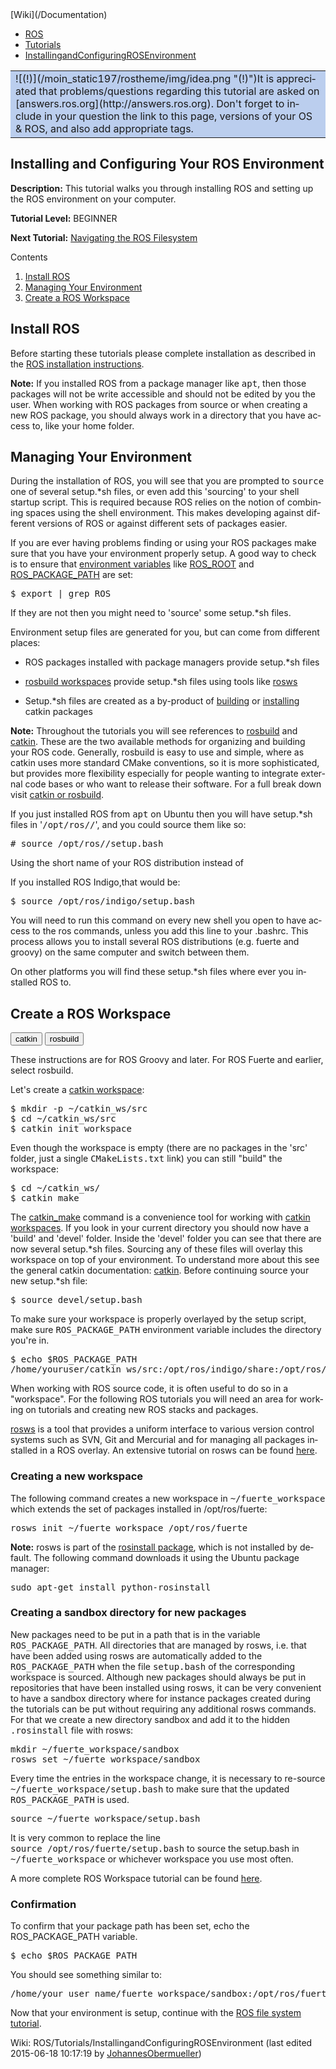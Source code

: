 <div id="interwiki"><span>[Wiki](/Documentation)</span></div>

*   [ROS](/ROS)
*   [Tutorials](/ROS/Tutorials)
*   [InstallingandConfiguringROSEnvironment](/action/fullsearch/ROS/Tutorials/InstallingandConfiguringROSEnvironment?action=fullsearch&context=180&value=linkto%3A%22ROS%2FTutorials%2FInstallingandConfiguringROSEnvironment%22 "Click to do a full-text search for this title")

<div dir="ltr" id="content" lang="en"><span class="anchor" id="top"></span><span class="anchor" id="line-1"></span><span class="anchor" id="line-2"></span><span class="anchor" id="line-3"></span><span class="anchor" id="line-4"></span><span class="anchor" id="line-5"></span><span class="anchor" id="line-6"></span><span class="anchor" id="line-7"></span><span class="anchor" id="line-8"></span><span class="anchor" id="line-9"></span><span class="anchor" id="line-10"></span><span class="anchor" id="line-11"></span><span class="anchor" id="line-12"></span><span class="anchor" id="line-13"></span><span class="anchor" id="line-14"></span><span class="anchor" id="line-15"></span><span class="anchor" id="line-16"></span><span class="anchor" id="line-17"></span><span class="anchor" id="line-18"></span><span class="anchor" id="line-19"></span><span class="anchor" id="line-20"></span><span class="anchor" id="line-21"></span><span class="anchor" id="line-22"></span><span class="anchor" id="line-23"></span><span class="anchor" id="line-24"></span>

<span class="anchor" id="line-1-1"></span><span class="anchor" id="line-2-1"></span><span class="anchor" id="line-3-1"></span><span class="anchor" id="line-4-1"></span><span class="anchor" id="line-5-1"></span>

<div>

<table>

<tbody>

<tr>

<td style="background-color: #bbceee">![(!)](/moin_static197/rostheme/img/idea.png "(!)")It is appreciated that problems/questions regarding this tutorial are asked on [answers.ros.org](http://answers.ros.org). Don't forget to include in your question the link to this page, versions of your OS & ROS, and also add appropriate tags.</td>

</tr>

</tbody>

</table>

</div>

<span class="anchor" id="line-6-1"></span><span class="anchor" id="line-7-1"></span><span class="anchor" id="line-8-1"></span>

## Installing and Configuring Your ROS Environment

<span class="anchor" id="line-9-1"></span>**Description:** This tutorial walks you through installing ROS and setting up the ROS environment on your computer.  

<span class="anchor" id="line-10-1"></span><span class="anchor" id="line-11-1"></span><span class="anchor" id="line-12-1"></span><span class="anchor" id="line-13-1"></span>**Tutorial Level:** BEGINNER  

<span class="anchor" id="line-14-1"></span><span class="anchor" id="line-15-1"></span>**Next Tutorial:** [Navigating the ROS Filesystem](/ROS/Tutorials/NavigatingTheFilesystem)  

<span class="anchor" id="line-16-1"></span>

<span class="anchor" id="line-25"></span><span class="anchor" id="line-26"></span>

<div class="table-of-contents">

Contents

1.  [Install ROS](#Install_ROS)
2.  [Managing Your Environment](#Managing_Your_Environment)
3.  [Create a ROS Workspace](#Create_a_ROS_Workspace)

</div>

<span class="anchor" id="line-27"></span><span class="anchor" id="line-28"></span>

## Install ROS

<span class="anchor" id="line-29"></span><span class="anchor" id="line-30"></span>

Before starting these tutorials please complete installation as described in the [ROS installation instructions](/ROS/Installation).<span class="anchor" id="line-31"></span><span class="anchor" id="line-32"></span>

<span class="anchor" id="line-33"></span><span class="anchor" id="line-34"></span>

<div class="blue solid"><span class="anchor" id="line-1-2"></span>

**Note:** If you installed ROS from a package manager like <tt class="backtick">apt</tt>, then those packages will not be write accessible and should not be edited by you the user. When working with ROS packages from source or when creating a new ROS package, you should always work in a directory that you have access to, like your home folder.

</div>

<span class="anchor" id="line-35"></span><span class="anchor" id="line-36"></span>

## Managing Your Environment

<span class="anchor" id="line-37"></span><span class="anchor" id="line-38"></span>

During the installation of ROS, you will see that you are prompted to <tt class="backtick">source</tt> one of several setup.*sh files, or even add this 'sourcing' to your shell startup script. This is required because ROS relies on the notion of combining spaces using the shell environment. This makes developing against different versions of ROS or against different sets of packages easier.<span class="anchor" id="line-39"></span><span class="anchor" id="line-40"></span>

If you are ever having problems finding or using your ROS packages make sure that you have your environment properly setup. A good way to check is to ensure that [environment variables](/ROS/EnvironmentVariables) like [ROS_ROOT](/ROS/EnvironmentVariables#ROS_ROOT) and [ROS_PACKAGE_PATH](/ROS/EnvironmentVariables#ROS_PACKAGE_PATH) are set:<span class="anchor" id="line-41"></span><span class="anchor" id="line-42"></span>

<span class="anchor" id="line-43"></span><span class="anchor" id="line-44"></span>

<pre><span class="anchor" id="line-1-3"></span>$ export | grep ROS</pre>

<span class="anchor" id="line-45"></span><span class="anchor" id="line-46"></span>

If they are not then you might need to 'source' some setup.*sh files.<span class="anchor" id="line-47"></span><span class="anchor" id="line-48"></span>

Environment setup files are generated for you, but can come from different places:<span class="anchor" id="line-49"></span><span class="anchor" id="line-50"></span>

*   ROS packages installed with package managers provide setup.*sh files<span class="anchor" id="line-51"></span>
*   [rosbuild workspaces](http://www.ros.org/wiki/fuerte/Installation/Overlays) provide setup.*sh files using tools like [rosws](/rosws)<span class="anchor" id="line-52"></span>

*   Setup.*sh files are created as a by-product of [building](/catkin/workspaces#Building_Packages_with_catkin) or [installing](/catkin/workspaces#Installing_Packages_with_Catkin) catkin packages<span class="anchor" id="line-53"></span><span class="anchor" id="line-54"></span>

<span class="anchor" id="line-55"></span><span class="anchor" id="line-56"></span>

<div class="blue solid"><span class="anchor" id="line-1-4"></span>

**Note:** Throughout the tutorials you will see references to [rosbuild](/rosbuild) and [catkin](/catkin). These are the two available methods for organizing and building your ROS code. Generally, rosbuild is easy to use and simple, where as catkin uses more standard CMake conventions, so it is more sophisticated, but provides more flexibility especially for people wanting to integrate external code bases or who want to release their software. For a full break down visit [catkin or rosbuild](/catkin_or_rosbuild).

</div>

<span class="anchor" id="line-57"></span><span class="anchor" id="line-58"></span>

If you just installed ROS from <tt class="backtick">apt</tt> on Ubuntu then you will have setup.*sh files in '<tt class="backtick">/opt/ros/<distro>/</tt>', and you could source them like so:<span class="anchor" id="line-59"></span><span class="anchor" id="line-60"></span>

<span class="anchor" id="line-61"></span><span class="anchor" id="line-62"></span>

<pre><span class="anchor" id="line-1-5"></span># source /opt/ros/<distro>/setup.bash</pre>

<span class="anchor" id="line-63"></span>

Using the short name of your ROS distribution instead of <tt><distro></tt><span class="anchor" id="line-64"></span><span class="anchor" id="line-65"></span>

If you installed ROS Indigo,that would be:<span class="anchor" id="line-66"></span><span class="anchor" id="line-67"></span><span class="anchor" id="line-68"></span>

<pre><span class="anchor" id="line-1-6"></span>$ source /opt/ros/indigo/setup.bash</pre>

<span class="anchor" id="line-69"></span>

You will need to run this command on every new shell you open to have access to the ros commands, unless you add this line to your .bashrc. This process allows you to install several ROS distributions (e.g. fuerte and groovy) on the same computer and switch between them.<span class="anchor" id="line-70"></span><span class="anchor" id="line-71"></span><span class="anchor" id="line-72"></span>

On other platforms you will find these setup.*sh files where ever you installed ROS to.<span class="anchor" id="line-73"></span><span class="anchor" id="line-74"></span>

## Create a ROS Workspace

<span class="anchor" id="line-75"></span><span class="anchor" id="line-76"></span>

<script type="text/javascript"><!-- // @@ Buildsystem macro function Buildsystem(sections) { var dotversion = ".buildsystem." // Tag shows unless already tagged $.each(sections.show, function() { $("div" + dotversion + this).not(".versionshow,.versionhide").addClass("versionshow") } ) // Tag hides unless already tagged $.each(sections.hide, function() { $("div" + dotversion + this).not(".versionshow,.versionhide").addClass("versionhide") } ) // Show or hide according to tag $(".versionshow").removeClass("versionshow").filter("div").show() $(".versionhide").removeClass("versionhide").filter("div").hide() } function getURLParameter(name) { return decodeURIComponent( ( new RegExp( '[?|&]' + name + '=' + '([^&;]+?)(&|#|;|$)' ).exec(location.search) || [,""] )[1].replace(/\+/g, '%20') ) || null; } $(document).ready(function() { var activesystem = "catkin"; var url_distro = getURLParameter('buildsystem'); if (url_distro) { activesystem = url_distro; } $("div.buildsystem").not("."+activesystem).hide(); $("#"+activesystem).click(); $("input.version:hidden").each(function() { var bg = $(this).attr("value").split(":"); $("div.version." + bg[0]).css("background-color", bg[1]).removeClass(bg[0]) }); }) // --></script> <span class="btn-group"><button id="catkin" class="btn btn-default" onclick="Buildsystem({show:['catkin'], hide:['rosbuild']});this.style.color='#e6e6e6';this.style.background='#3e4f6e';document.getElementById('rosbuild').style.background='#e6e6e6';document.getElementById('rosbuild').style.color='#3e4f6e';return false">catkin</button> <button id="rosbuild" class="btn btn-default" onclick="Buildsystem({show:['rosbuild'], hide:['catkin']});this.style.color='#e6e6e6';this.style.background='#3e4f6e';document.getElementById('catkin').style.background='#e6e6e6';document.getElementById('catkin').style.color='#3e4f6e';return false">rosbuild</button></span><span class="anchor" id="line-77"></span><span class="anchor" id="line-78"></span>

<span class="anchor" id="line-79"></span><span class="anchor" id="line-80"></span><span class="anchor" id="line-81"></span><span class="anchor" id="line-82"></span><span class="anchor" id="line-83"></span><span class="anchor" id="line-84"></span>

<div class="buildsystem catkin"><span class="anchor" id="line-1-7"></span>

<span class="anchor" id="line-2-2"></span><span class="anchor" id="line-3-2"></span>

<div class="blue solid"><span class="anchor" id="line-1-8"></span>

These instructions are for ROS Groovy and later. For ROS Fuerte and earlier, select rosbuild.

</div>

<span class="anchor" id="line-4-2"></span>

<div dir="ltr" id="ROS.2BAC8-Tutorials.2BAC8-catkin.2BAC8-CreateWorkspace.content" lang="en"><span class="anchor" id="ROS.2BAC8-Tutorials.2BAC8-catkin.2BAC8-CreateWorkspace.top"></span><span class="anchor" id="ROS.2BAC8-Tutorials.2BAC8-catkin.2BAC8-CreateWorkspace.line-1"></span><span class="anchor" id="ROS.2BAC8-Tutorials.2BAC8-catkin.2BAC8-CreateWorkspace.line-2"></span><span class="anchor" id="ROS.2BAC8-Tutorials.2BAC8-catkin.2BAC8-CreateWorkspace.line-3"></span>

Let's create a [catkin workspace](/catkin/workspaces):<span class="anchor" id="ROS.2BAC8-Tutorials.2BAC8-catkin.2BAC8-CreateWorkspace.line-4"></span><span class="anchor" id="ROS.2BAC8-Tutorials.2BAC8-catkin.2BAC8-CreateWorkspace.line-5"></span>

<span class="anchor" id="ROS.2BAC8-Tutorials.2BAC8-catkin.2BAC8-CreateWorkspace.line-6"></span><span class="anchor" id="ROS.2BAC8-Tutorials.2BAC8-catkin.2BAC8-CreateWorkspace.line-7"></span><span class="anchor" id="ROS.2BAC8-Tutorials.2BAC8-catkin.2BAC8-CreateWorkspace.line-8"></span><span class="anchor" id="ROS.2BAC8-Tutorials.2BAC8-catkin.2BAC8-CreateWorkspace.line-9"></span>

<pre><span class="anchor" id="ROS.2BAC8-Tutorials.2BAC8-catkin.2BAC8-CreateWorkspace.line-1-1"></span>$ mkdir -p ~/catkin_ws/src
<span class="anchor" id="ROS.2BAC8-Tutorials.2BAC8-catkin.2BAC8-CreateWorkspace.line-2-1"></span>$ cd ~/catkin_ws/src
<span class="anchor" id="ROS.2BAC8-Tutorials.2BAC8-catkin.2BAC8-CreateWorkspace.line-3-1"></span>$ catkin_init_workspace</pre>

<span class="anchor" id="ROS.2BAC8-Tutorials.2BAC8-catkin.2BAC8-CreateWorkspace.line-10"></span><span class="anchor" id="ROS.2BAC8-Tutorials.2BAC8-catkin.2BAC8-CreateWorkspace.line-11"></span>

Even though the workspace is empty (there are no packages in the 'src' folder, just a single <tt class="backtick">CMakeLists.txt</tt> link) you can still "build" the workspace:<span class="anchor" id="ROS.2BAC8-Tutorials.2BAC8-catkin.2BAC8-CreateWorkspace.line-12"></span><span class="anchor" id="ROS.2BAC8-Tutorials.2BAC8-catkin.2BAC8-CreateWorkspace.line-13"></span>

<span class="anchor" id="ROS.2BAC8-Tutorials.2BAC8-catkin.2BAC8-CreateWorkspace.line-14"></span><span class="anchor" id="ROS.2BAC8-Tutorials.2BAC8-catkin.2BAC8-CreateWorkspace.line-15"></span><span class="anchor" id="ROS.2BAC8-Tutorials.2BAC8-catkin.2BAC8-CreateWorkspace.line-16"></span>

<pre><span class="anchor" id="ROS.2BAC8-Tutorials.2BAC8-catkin.2BAC8-CreateWorkspace.line-1-2"></span>$ cd ~/catkin_ws/
<span class="anchor" id="ROS.2BAC8-Tutorials.2BAC8-catkin.2BAC8-CreateWorkspace.line-2-2"></span>$ catkin_make</pre>

<span class="anchor" id="ROS.2BAC8-Tutorials.2BAC8-catkin.2BAC8-CreateWorkspace.line-17"></span><span class="anchor" id="ROS.2BAC8-Tutorials.2BAC8-catkin.2BAC8-CreateWorkspace.line-18"></span>

The [catkin_make](/catkin/commands/catkin_make) command is a convenience tool for working with [catkin workspaces](/catkin/workspaces). If you look in your current directory you should now have a 'build' and 'devel' folder. Inside the 'devel' folder you can see that there are now several setup.*sh files. Sourcing any of these files will overlay this workspace on top of your environment. To understand more about this see the general catkin documentation: [catkin](/catkin). Before continuing source your new setup.*sh file:<span class="anchor" id="ROS.2BAC8-Tutorials.2BAC8-catkin.2BAC8-CreateWorkspace.line-19"></span><span class="anchor" id="ROS.2BAC8-Tutorials.2BAC8-catkin.2BAC8-CreateWorkspace.line-20"></span>

<span class="anchor" id="ROS.2BAC8-Tutorials.2BAC8-catkin.2BAC8-CreateWorkspace.line-21"></span><span class="anchor" id="ROS.2BAC8-Tutorials.2BAC8-catkin.2BAC8-CreateWorkspace.line-22"></span>

<pre><span class="anchor" id="ROS.2BAC8-Tutorials.2BAC8-catkin.2BAC8-CreateWorkspace.line-1-3"></span>$ source devel/setup.bash</pre>

<span class="anchor" id="ROS.2BAC8-Tutorials.2BAC8-catkin.2BAC8-CreateWorkspace.line-23"></span><span class="anchor" id="ROS.2BAC8-Tutorials.2BAC8-catkin.2BAC8-CreateWorkspace.line-24"></span>

To make sure your workspace is properly overlayed by the setup script, make sure <tt class="backtick">ROS_PACKAGE_PATH</tt> environment variable includes the directory you're in.<span class="anchor" id="ROS.2BAC8-Tutorials.2BAC8-catkin.2BAC8-CreateWorkspace.line-25"></span><span class="anchor" id="ROS.2BAC8-Tutorials.2BAC8-catkin.2BAC8-CreateWorkspace.line-26"></span>

<span class="anchor" id="ROS.2BAC8-Tutorials.2BAC8-catkin.2BAC8-CreateWorkspace.line-27"></span><span class="anchor" id="ROS.2BAC8-Tutorials.2BAC8-catkin.2BAC8-CreateWorkspace.line-28"></span><span class="anchor" id="ROS.2BAC8-Tutorials.2BAC8-catkin.2BAC8-CreateWorkspace.line-29"></span>

<pre><span class="anchor" id="ROS.2BAC8-Tutorials.2BAC8-catkin.2BAC8-CreateWorkspace.line-1-4"></span>$ echo $ROS_PACKAGE_PATH
<span class="anchor" id="ROS.2BAC8-Tutorials.2BAC8-catkin.2BAC8-CreateWorkspace.line-2-3"></span>/home/youruser/catkin_ws/src:/opt/ros/indigo/share:/opt/ros/indigo/stacks</pre>

<span class="anchor" id="ROS.2BAC8-Tutorials.2BAC8-catkin.2BAC8-CreateWorkspace.line-30"></span><span class="anchor" id="ROS.2BAC8-Tutorials.2BAC8-catkin.2BAC8-CreateWorkspace.bottom"></span></div>

</div>

<span class="anchor" id="line-85"></span>

<span class="anchor" id="line-86"></span><span class="anchor" id="line-87"></span>

<div class="buildsystem rosbuild"><span class="anchor" id="line-1-9"></span>

<div dir="ltr" id="ROS.2BAC8-Tutorials.2BAC8-rosbuild.2BAC8-CreateWorkspace.content" lang="en"><span class="anchor" id="ROS.2BAC8-Tutorials.2BAC8-rosbuild.2BAC8-CreateWorkspace.top"></span><span class="anchor" id="ROS.2BAC8-Tutorials.2BAC8-rosbuild.2BAC8-CreateWorkspace.line-1"></span><span class="anchor" id="ROS.2BAC8-Tutorials.2BAC8-rosbuild.2BAC8-CreateWorkspace.line-2"></span><span class="anchor" id="ROS.2BAC8-Tutorials.2BAC8-rosbuild.2BAC8-CreateWorkspace.line-3"></span>

When working with ROS source code, it is often useful to do so in a "workspace". For the following ROS tutorials you will need an area for working on tutorials and creating new ROS stacks and packages.<span class="anchor" id="ROS.2BAC8-Tutorials.2BAC8-rosbuild.2BAC8-CreateWorkspace.line-4"></span><span class="anchor" id="ROS.2BAC8-Tutorials.2BAC8-rosbuild.2BAC8-CreateWorkspace.line-5"></span>

[rosws](/rosws) is a tool that provides a uniform interface to various version control systems such as SVN, Git and Mercurial and for managing all packages installed in a ROS overlay. An extensive tutorial on rosws can be found [here](http://www.ros.org/doc/api/rosinstall/html/rosws_tutorial.html).<span class="anchor" id="ROS.2BAC8-Tutorials.2BAC8-rosbuild.2BAC8-CreateWorkspace.line-6"></span><span class="anchor" id="ROS.2BAC8-Tutorials.2BAC8-rosbuild.2BAC8-CreateWorkspace.line-7"></span>

### Creating a new workspace

<span class="anchor" id="ROS.2BAC8-Tutorials.2BAC8-rosbuild.2BAC8-CreateWorkspace.line-8"></span><span class="anchor" id="ROS.2BAC8-Tutorials.2BAC8-rosbuild.2BAC8-CreateWorkspace.line-9"></span>

The following command creates a new workspace in <tt class="backtick">~/fuerte_workspace</tt> which extends the set of packages installed in /opt/ros/fuerte:<span class="anchor" id="ROS.2BAC8-Tutorials.2BAC8-rosbuild.2BAC8-CreateWorkspace.line-10"></span><span class="anchor" id="ROS.2BAC8-Tutorials.2BAC8-rosbuild.2BAC8-CreateWorkspace.line-11"></span><span class="anchor" id="ROS.2BAC8-Tutorials.2BAC8-rosbuild.2BAC8-CreateWorkspace.line-12"></span>

<pre><span class="anchor" id="ROS.2BAC8-Tutorials.2BAC8-rosbuild.2BAC8-CreateWorkspace.line-1-1"></span>rosws init ~/fuerte_workspace /opt/ros/fuerte</pre>

<span class="anchor" id="ROS.2BAC8-Tutorials.2BAC8-rosbuild.2BAC8-CreateWorkspace.line-13"></span><span class="anchor" id="ROS.2BAC8-Tutorials.2BAC8-rosbuild.2BAC8-CreateWorkspace.line-14"></span>

**Note:** rosws is part of the [rosinstall package](/rosinstall), which is not installed by default. The following command downloads it using the Ubuntu package manager:<span class="anchor" id="ROS.2BAC8-Tutorials.2BAC8-rosbuild.2BAC8-CreateWorkspace.line-15"></span><span class="anchor" id="ROS.2BAC8-Tutorials.2BAC8-rosbuild.2BAC8-CreateWorkspace.line-16"></span><span class="anchor" id="ROS.2BAC8-Tutorials.2BAC8-rosbuild.2BAC8-CreateWorkspace.line-17"></span>

<pre><span class="anchor" id="ROS.2BAC8-Tutorials.2BAC8-rosbuild.2BAC8-CreateWorkspace.line-1-2"></span>sudo apt-get install python-rosinstall</pre>

<span class="anchor" id="ROS.2BAC8-Tutorials.2BAC8-rosbuild.2BAC8-CreateWorkspace.line-18"></span><span class="anchor" id="ROS.2BAC8-Tutorials.2BAC8-rosbuild.2BAC8-CreateWorkspace.line-19"></span>

### Creating a sandbox directory for new packages

<span class="anchor" id="ROS.2BAC8-Tutorials.2BAC8-rosbuild.2BAC8-CreateWorkspace.line-20"></span><span class="anchor" id="ROS.2BAC8-Tutorials.2BAC8-rosbuild.2BAC8-CreateWorkspace.line-21"></span>

New packages need to be put in a path that is in the variable <tt class="backtick">ROS_PACKAGE_PATH</tt>. All directories that are managed by rosws, i.e. that have been added using rosws are automatically added to the <tt class="backtick">ROS_PACKAGE_PATH</tt> when the file <tt class="backtick">setup.bash</tt> of the corresponding workspace is sourced. Although new packages should always be put in repositories that have been installed using rosws, it can be very convenient to have a sandbox directory where for instance packages created during the tutorials can be put without requiring any additional rosws commands. For that we create a new directory sandbox and add it to the hidden <tt class="backtick">.rosinstall</tt> file with rosws:<span class="anchor" id="ROS.2BAC8-Tutorials.2BAC8-rosbuild.2BAC8-CreateWorkspace.line-22"></span><span class="anchor" id="ROS.2BAC8-Tutorials.2BAC8-rosbuild.2BAC8-CreateWorkspace.line-23"></span>

<span class="anchor" id="ROS.2BAC8-Tutorials.2BAC8-rosbuild.2BAC8-CreateWorkspace.line-24"></span><span class="anchor" id="ROS.2BAC8-Tutorials.2BAC8-rosbuild.2BAC8-CreateWorkspace.line-25"></span><span class="anchor" id="ROS.2BAC8-Tutorials.2BAC8-rosbuild.2BAC8-CreateWorkspace.line-26"></span>

<pre><span class="anchor" id="ROS.2BAC8-Tutorials.2BAC8-rosbuild.2BAC8-CreateWorkspace.line-1-3"></span>mkdir ~/fuerte_workspace/sandbox
<span class="anchor" id="ROS.2BAC8-Tutorials.2BAC8-rosbuild.2BAC8-CreateWorkspace.line-2-1"></span>rosws set ~/fuerte_workspace/sandbox</pre>

<span class="anchor" id="ROS.2BAC8-Tutorials.2BAC8-rosbuild.2BAC8-CreateWorkspace.line-27"></span><span class="anchor" id="ROS.2BAC8-Tutorials.2BAC8-rosbuild.2BAC8-CreateWorkspace.line-28"></span>

Every time the entries in the workspace change, it is necessary to re-source <tt class="backtick">~/fuerte_workspace/setup.bash</tt> to make sure that the updated <tt class="backtick">ROS_PACKAGE_PATH</tt> is used.<span class="anchor" id="ROS.2BAC8-Tutorials.2BAC8-rosbuild.2BAC8-CreateWorkspace.line-29"></span><span class="anchor" id="ROS.2BAC8-Tutorials.2BAC8-rosbuild.2BAC8-CreateWorkspace.line-30"></span>

<span class="anchor" id="ROS.2BAC8-Tutorials.2BAC8-rosbuild.2BAC8-CreateWorkspace.line-31"></span><span class="anchor" id="ROS.2BAC8-Tutorials.2BAC8-rosbuild.2BAC8-CreateWorkspace.line-32"></span>

<pre><span class="anchor" id="ROS.2BAC8-Tutorials.2BAC8-rosbuild.2BAC8-CreateWorkspace.line-1-4"></span>source ~/fuerte_workspace/setup.bash</pre>

<span class="anchor" id="ROS.2BAC8-Tutorials.2BAC8-rosbuild.2BAC8-CreateWorkspace.line-33"></span><span class="anchor" id="ROS.2BAC8-Tutorials.2BAC8-rosbuild.2BAC8-CreateWorkspace.line-34"></span>

It is very common to replace the line <tt class="backtick">source /opt/ros/fuerte/setup.bash</tt> to source the setup.bash in <tt class="backtick">~/fuerte_workspace</tt> or whichever workspace you use most often.<span class="anchor" id="ROS.2BAC8-Tutorials.2BAC8-rosbuild.2BAC8-CreateWorkspace.line-35"></span><span class="anchor" id="ROS.2BAC8-Tutorials.2BAC8-rosbuild.2BAC8-CreateWorkspace.line-36"></span>

A more complete ROS Workspace tutorial can be found [here](/fuerte/Installation/Overlays).<span class="anchor" id="ROS.2BAC8-Tutorials.2BAC8-rosbuild.2BAC8-CreateWorkspace.line-37"></span><span class="anchor" id="ROS.2BAC8-Tutorials.2BAC8-rosbuild.2BAC8-CreateWorkspace.line-38"></span>

### Confirmation

<span class="anchor" id="ROS.2BAC8-Tutorials.2BAC8-rosbuild.2BAC8-CreateWorkspace.line-39"></span>

To confirm that your package path has been set, echo the ROS_PACKAGE_PATH variable.<span class="anchor" id="ROS.2BAC8-Tutorials.2BAC8-rosbuild.2BAC8-CreateWorkspace.line-40"></span><span class="anchor" id="ROS.2BAC8-Tutorials.2BAC8-rosbuild.2BAC8-CreateWorkspace.line-41"></span>

<span class="anchor" id="ROS.2BAC8-Tutorials.2BAC8-rosbuild.2BAC8-CreateWorkspace.line-42"></span><span class="anchor" id="ROS.2BAC8-Tutorials.2BAC8-rosbuild.2BAC8-CreateWorkspace.line-43"></span>

<pre><span class="anchor" id="ROS.2BAC8-Tutorials.2BAC8-rosbuild.2BAC8-CreateWorkspace.line-1-5"></span>$ echo $ROS_PACKAGE_PATH</pre>

<span class="anchor" id="ROS.2BAC8-Tutorials.2BAC8-rosbuild.2BAC8-CreateWorkspace.line-44"></span><span class="anchor" id="ROS.2BAC8-Tutorials.2BAC8-rosbuild.2BAC8-CreateWorkspace.line-45"></span>

You should see something similar to:<span class="anchor" id="ROS.2BAC8-Tutorials.2BAC8-rosbuild.2BAC8-CreateWorkspace.line-46"></span><span class="anchor" id="ROS.2BAC8-Tutorials.2BAC8-rosbuild.2BAC8-CreateWorkspace.line-47"></span>

<span class="anchor" id="ROS.2BAC8-Tutorials.2BAC8-rosbuild.2BAC8-CreateWorkspace.line-48"></span><span class="anchor" id="ROS.2BAC8-Tutorials.2BAC8-rosbuild.2BAC8-CreateWorkspace.line-49"></span>

<pre><span class="anchor" id="ROS.2BAC8-Tutorials.2BAC8-rosbuild.2BAC8-CreateWorkspace.line-1-6"></span>/home/your_user_name/fuerte_workspace/sandbox:/opt/ros/fuerte/share:/opt/ros/fuerte/stacks</pre>

<span class="anchor" id="ROS.2BAC8-Tutorials.2BAC8-rosbuild.2BAC8-CreateWorkspace.line-50"></span><span class="anchor" id="ROS.2BAC8-Tutorials.2BAC8-rosbuild.2BAC8-CreateWorkspace.bottom"></span></div>

</div>

<span class="anchor" id="line-88"></span><span class="anchor" id="line-89"></span><span class="anchor" id="line-90"></span>

Now that your environment is setup, continue with the [ROS file system tutorial](/ROS/Tutorials/NavigatingTheFilesystem).<span class="anchor" id="line-91"></span><span class="anchor" id="line-92"></span>

<span class="anchor" id="line-93"></span>

<span class="anchor" id="line-94"></span>

<span class="anchor" id="line-95"></span><span class="anchor" id="bottom"></span>

</div>

Wiki: ROS/Tutorials/InstallingandConfiguringROSEnvironment (last edited 2015-06-18 10:17:19 by <span title="JohannesObermueller @ chello062178082246.28.11.vie.surfer.at[62.178.82.246]">[JohannesObermueller](/JohannesObermueller "JohannesObermueller @ chello062178082246.28.11.vie.surfer.at[62.178.82.246]")</span>)
